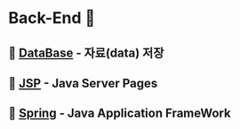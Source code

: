 # **Back-End** 💽

## 📁 [**DataBase**](DataBase/README.md) - **자료(data)** 저장
## 🔄 [**JSP**](JSP/README.md) - Java Server Pages
## 🐍 [**Spring**](Spring/README.md) - Java Application **FrameWork**